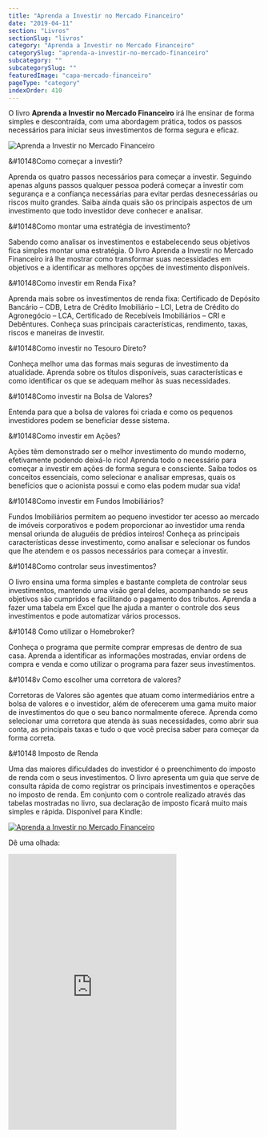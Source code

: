 ```yaml
---
title: "Aprenda a Investir no Mercado Financeiro"
date: "2019-04-11"
section: "Livros"
sectionSlug: "livros"
category: "Aprenda a Investir no Mercado Financeiro"
categorySlug: "aprenda-a-investir-no-mercado-financeiro"
subcategory: ""
subcategorySlug: ""
featuredImage: "capa-mercado-financeiro"
pageType: "category"
indexOrder: 410
---
```


O livro **Aprenda a Investir no Mercado Financeiro** irá lhe ensinar de forma simples e descontraída, com uma abordagem prática, todos os passos necessários para iniciar seus investimentos de forma segura e eficaz.

![Aprenda a Investir no Mercado Financeiro](../img/capa-mercado-financeiro.jpg)

&#10148Como começar a investir?

Aprenda os quatro passos necessários para começar a investir. Seguindo apenas alguns passos qualquer pessoa poderá começar a investir com segurança e a confiança necessárias para evitar perdas desnecessárias ou riscos muito grandes. Saiba ainda quais são os principais aspectos de um investimento que todo investidor deve conhecer e analisar.

&#10148Como montar uma estratégia de investimento?

Sabendo como analisar os investimentos e estabelecendo seus objetivos fica simples montar uma estratégia. O livro Aprenda a Investir no Mercado Financeiro irá lhe mostrar como transformar suas necessidades em objetivos e a identificar as melhores opções de investimento disponíveis.

&#10148Como investir em Renda Fixa?

Aprenda mais sobre os investimentos de renda fixa: Certificado de Depósito Bancário – CDB, Letra de Crédito Imobiliário – LCI, Letra de Crédito do Agronegócio – LCA, Certificado de Recebíveis Imobiliários – CRI e Debêntures. Conheça suas principais características, rendimento, taxas, riscos e maneiras de investir.

&#10148Como investir no Tesouro Direto?

Conheça melhor uma das formas mais seguras de investimento da atualidade. Aprenda sobre os títulos disponíveis, suas características e como identificar os que se adequam melhor às suas necessidades.

&#10148Como investir na Bolsa de Valores?

Entenda para que a bolsa de valores foi criada e como os pequenos investidores podem se beneficiar desse sistema.

&#10148Como investir em Ações?

Ações têm demonstrado ser o melhor investimento do mundo moderno, efetivamente podendo deixá-lo rico! Aprenda todo o necessário para começar a investir em ações de forma segura e consciente. Saiba todos os conceitos essenciais, como selecionar e analisar empresas, quais os benefícios que o acionista possui e como elas podem mudar sua vida!

&#10148Como investir em Fundos Imobiliários?

Fundos Imobiliários permitem ao pequeno investidor ter acesso ao mercado de imóveis corporativos e podem proporcionar ao investidor uma renda mensal oriunda de aluguéis de prédios inteiros! Conheça as principais características desse investimento, como analisar e selecionar os fundos que lhe atendem e os passos necessários para começar a investir.

&#10148Como controlar seus investimentos?

O livro ensina uma forma simples e bastante completa de controlar seus investimentos, mantendo uma visão geral deles, acompanhando se seus objetivos são cumpridos e facilitando o pagamento dos tributos. Aprenda a fazer uma tabela em Excel que lhe ajuda a manter o controle dos seus investimentos e pode automatizar vários processos.

&#10148 Como utilizar o Homebroker?

Conheça o programa que permite comprar empresas de dentro de sua casa. Aprenda a identificar as informações mostradas, enviar ordens de compra e venda e como utilizar o programa para fazer seus investimentos.

&#10148v Como escolher uma corretora de valores?

Corretoras de Valores são agentes que atuam como intermediários entre a bolsa de valores e o investidor, além de oferecerem uma gama muito maior de investimentos do que o seu banco normalmente oferece. Aprenda como selecionar uma corretora que atenda às suas necessidades, como abrir sua conta, as principais taxas e tudo o que você precisa saber para começar da forma correta.

&#10148 Imposto de Renda

Uma das maiores dificuldades do investidor é o preenchimento do imposto de renda com o seus investimentos. O livro apresenta um guia que serve de consulta rápida de como registrar os principais investimentos e operações no imposto de renda. Em conjunto com o controle realizado através das tabelas mostradas no livro, sua declaração de imposto ficará muito mais simples e rápida.
Disponível para Kindle:



[![Aprenda a Investir no Mercado Financeiro](../img/kindle.jpg)](https://www.amazon.com.br/Aprenda-investir-no-mercado-financeiro-ebook/dp/B019LAPPYK)


Dê uma olhada:

<div class="iframe-container">
<iframe class="aligncenter" type="text/html" allowfullscreen="" style="max-width:100%" src="https://ler.amazon.com.br/kp/card?asin=B019LAPPYK&amp;preview=inline&amp;linkCode=kpe&amp;ref_=cm_sw_r_kb_dp_zLLKCb0JT7M2Q" width="336" height="550" frameborder="0"></iframe>
</div>